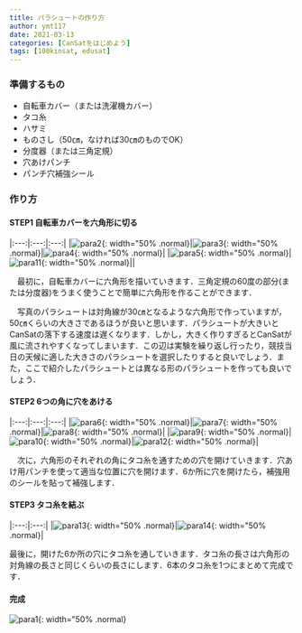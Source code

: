 ```yaml
---
title: パラシュートの作り方
author: ymt117
date: 2021-03-13
categories: [CanSatをはじめよう]
tags: [100kinsat, edusat]
---
```


### 準備するもの

 - 自転車カバー（または洗濯機カバー）
 - タコ糸
 - ハサミ
 - ものさし（50㎝，なければ30㎝のものでOK）
 - 分度器（または三角定規）
 - 穴あけパンチ
 - パンチ穴補強シール

### 作り方

#### STEP1 自転車カバーを六角形に切る

|:---:|:---:|:---:|
|![para2](/assets/img/post/make-parachute/para2.jpg){: width="50% .normal}|![para3](/assets/img/post/make-parachute/para3.jpg){: width="50% .normal}|![para4](/assets/img/post/make-parachute/para4.jpg){: width="50% .normal}|
|![para5](/assets/img/post/make-parachute/para5.png){: width="50% .normal}|![para11](/assets/img/post/make-parachute/para11.jpg){: width="50% .normal}||

　最初に，自転車カバーに六角形を描いていきます．三角定規の60度の部分(または分度器)をうまく使うことで簡単に六角形を作ることができます．

　写真のパラシュートは対角線が30㎝となるような六角形で作っていますが，50㎝くらいの大きさであるほうが良いと思います．パラシュートが大きいとCanSatの落下する速度は遅くなります．しかし，大きく作りすぎるとCanSatが風に流されやすくなってしまいます．この辺は実験を繰り返し行ったり，競技当日の天候に適した大きさのパラシュートを選択したりすると良いでしょう．また，ここで紹介したパラシュートとは異なる形のパラシュートを作っても良いでしょう．

#### STEP2 6つの角に穴をあける

|:---:|:---:|:---:|
|![para6](/assets/img/post/make-parachute/para6.jpg){: width="50% .normal}|![para7](/assets/img/post/make-parachute/para7.jpg){: width="50% .normal}|![para8](/assets/img/post/make-parachute/para8.jpg){: width="50% .normal}|
|![para9](/assets/img/post/make-parachute/para9.jpg){: width="50% .normal}|![para10](/assets/img/post/make-parachute/para10.jpg){: width="50% .normal}|![para12](/assets/img/post/make-parachute/para12.jpg){: width="50% .normal}|

　次に，六角形のそれぞれの角にタコ糸を通すための穴を開けていきます．穴あけ用パンチを使って適当な位置に穴を開けます．6か所に穴を開けたら，補強用のシールを貼って補強します．

#### STEP3 タコ糸を結ぶ

|:---:|:---:|
|![para13](/assets/img/post/make-parachute/para13.jpg){: width="50% .normal}|![para14](/assets/img/post/make-parachute/para14.jpg){: width="50% .normal}|

最後に，開けた6か所の穴にタコ糸を通していきます．タコ糸の長さは六角形の対角線の長さと同じくらいの長さにします．6本のタコ糸を1つにまとめて完成です．

#### 完成

![para1](/assets/img/post/make-parachute/para1.jpg){: width="50% .normal}